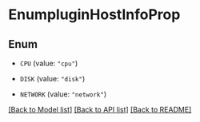 # EnumpluginHostInfoProp

## Enum


* `CPU` (value: `"cpu"`)

* `DISK` (value: `"disk"`)

* `NETWORK` (value: `"network"`)


[[Back to Model list]](../README.md#documentation-for-models) [[Back to API list]](../README.md#documentation-for-api-endpoints) [[Back to README]](../README.md)


